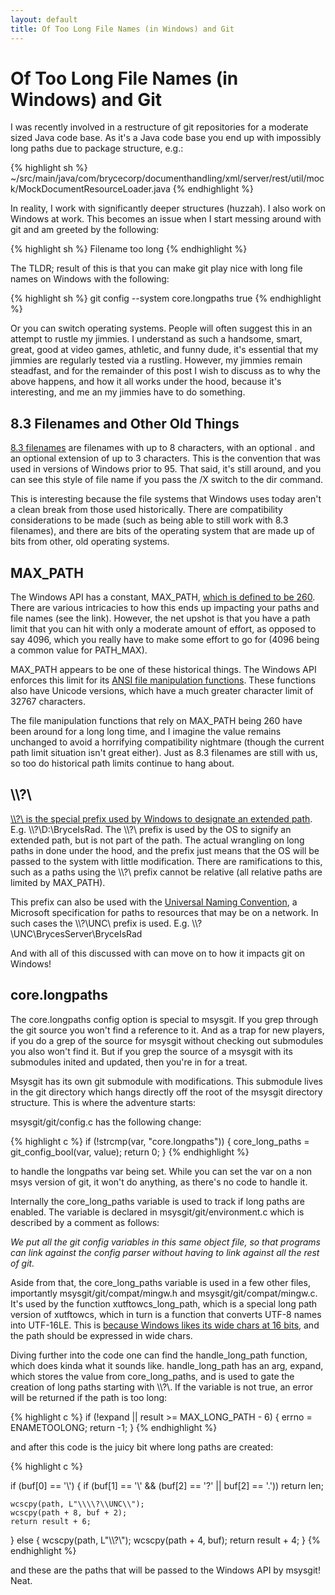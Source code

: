 ```yaml
---
layout: default
title: Of Too Long File Names (in Windows) and Git
---
```


# Of Too Long File Names (in Windows) and Git

I was recently involved in a restructure of git repositories for a moderate sized Java code base. As it's a Java code base you end up with impossibly long paths due to package structure, e.g.:

{% highlight sh %}
~/src/main/java/com/brycecorp/documenthandling/xml/server/rest/util/mock/MockDocumentResourceLoader.java
{% endhighlight %}

In reality, I work with significantly deeper structures (huzzah). I also work on Windows at work. This becomes an issue when I start messing around with git and am greeted by the following:

{% highlight sh %}
Filename too long
{% endhighlight %}

The TLDR; result of this is that you can make git play nice with long file names on Windows with the following:

{% highlight sh %}
git config --system core.longpaths true
{% endhighlight %}

Or you can switch operating systems. People will often suggest this in an attempt to rustle my jimmies. I understand as such a handsome, smart, great, good at video games, athletic, and funny dude, it's essential that my jimmies are regularly tested via a rustling. However, my jimmies remain steadfast, and for the remainder of this post I wish to discuss as to why the above happens, and how it all works under the hood, because it's interesting, and me an my jimmies have to do something.

## 8.3 Filenames and Other Old Things

[8.3 filenames](https://en.wikipedia.org/wiki/8.3_filename) are filenames with up to 8 characters, with an optional . and an optional extension of up to 3 characters. This is the convention that was used in versions of Windows prior to 95. That said, it's still around, and you can see this style of file name if you pass the /X switch to the dir command.

This is interesting because the file systems that Windows uses today aren't a clean break from those used historically. There are compatibility considerations to be made (such as being able to still work with 8.3 filenames), and there are bits of the operating system that are made up of bits from other, old operating systems.

## MAX_PATH

The Windows API has a constant, MAX_PATH, [which is defined to be 260]( https://msdn.microsoft.com/en-us/library/aa365247%28VS.85%29.aspx#maxpath). There are various intricacies to how this ends up impacting your paths and file names (see the link). However, the net upshot is that you have a path limit that you can hit with only a moderate amount of effort, as opposed to say 4096, which you really have to make some effort to go for (4096 being a common value for PATH_MAX).

MAX_PATH appears to be one of these historical things. The Windows API enforces this limit for its [ANSI file manipulation functions](https://msdn.microsoft.com/en-us/library/windows/desktop/aa365239%28v=vs.85%29.aspx). These functions also have Unicode versions, which have a much greater character limit of 32767 characters.

The file manipulation functions that rely on MAX_PATH being 260 have been around for a long long time, and I imagine the value remains unchanged to avoid a horrifying compatibility nightmare (though the current path limit situation isn't great either). Just as 8.3 filenames are still with us, so too do historical path limits continue to hang about.

## \\\\?\\

[\\\\?\\ is the special prefix used by Windows to designate an extended path](https://msdn.microsoft.com/en-nz/library/windows/desktop/aa365247%28v=vs.85%29.aspx#maxpath). E.g. \\\\?\D:\\BryceIsRad. The \\\\?\\ prefix is used by the OS to signify an extended path, but is not part of the path. The actual wrangling on long paths in done under the hood, and the prefix just means that the OS will be passed to the system with little modification. There are ramifications to this, such as a paths using the \\\\?\\ prefix cannot be relative (all relative paths are limited by MAX_PATH).

This prefix can also be used with the [Universal Naming Convention](https://msdn.microsoft.com/en-us/library/gg465305.aspx), a Microsoft specification for paths to resources that may be on a network. In such cases the \\\\?\\UNC\\ prefix is used. E.g. \\\\?\\UNC\\BrycesServer\\BryceIsRad

And with all of this discussed with can move on to how it impacts git on Windows!

## core.longpaths

The core.longpaths config option is special to msysgit. If you grep through the git source you won't find a reference to it. And as a trap for new players, if you do a grep of the source for msysgit without checking out submodules you also won't find it. But if you grep the source of a msysgit with its submodules inited and updated, then you're in for a treat.

Msysgit has its own git submodule with modifications. This submodule lives in the git directory which hangs directly off the root of the msysgit directory structure. This is where the adventure starts:

msysgit/git/config.c has the following change:

{% highlight c %}
if (!strcmp(var, "core.longpaths")) {
	core_long_paths = git_config_bool(var, value);
	return 0;
}
{% endhighlight %}

to handle the longpaths var being set. While you can set the var on a non msys version of git, it won't do anything, as there's no code to handle it.

Internally the core_long_paths variable is used to track if long paths are enabled. The variable is declared in msysgit/git/environment.c which is described by a comment as follows:

*We put all the git config variables in this same object file, so that programs can link against the config parser without having to link against all the rest of git.*

Aside from that, the core_long_paths variable is used in a few other files, importantly msysgit/git/compat/mingw.h and msysgit/git/compat/mingw.c. It's used by the function xutftowcs_long_path, which is a special long path version of xutftowcs, which in turn is a function that converts UTF-8 names into UTF-16LE. This is [because Windows likes its wide chars at 16 bits](https://msdn.microsoft.com/en-us/library/windows/desktop/aa367308%28v=vs.85%29.aspx), and the path should be expressed in wide chars.

Diving further into the code one can find the handle_long_path function, which does kinda what it sounds like. handle_long_path has an arg, expand, which stores the value from core_long_paths, and is used to gate the creation of long paths starting with \\\\?\\. If the variable is not true, an error will be returned if the path is too long:

{% highlight c %}
if (!expand || result >= MAX_LONG_PATH - 6) {
	errno = ENAMETOOLONG;
	return -1;
}
{% endhighlight %}

and after this code is the juicy bit where long paths are created:

{% highlight c %}

if (buf[0] == '\\') {
	if (buf[1] == '\\' && (buf[2] == '?' || buf[2] == '.'))
		return len;

	wcscpy(path, L"\\\\?\\UNC\\");
	wcscpy(path + 8, buf + 2);
	return result + 6;
} else {
	wcscpy(path, L"\\\\?\\");
	wcscpy(path + 4, buf);
	return result + 4;
}
{% endhighlight %}

and these are the paths that will be passed to the Windows API by msysgit! Neat.

